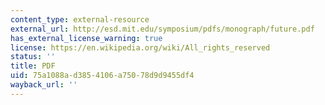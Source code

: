 ```yaml
---
content_type: external-resource
external_url: http://esd.mit.edu/symposium/pdfs/monograph/future.pdf
has_external_license_warning: true
license: https://en.wikipedia.org/wiki/All_rights_reserved
status: ''
title: PDF
uid: 75a1088a-d385-4106-a750-78d9d9455df4
wayback_url: ''
---
```

